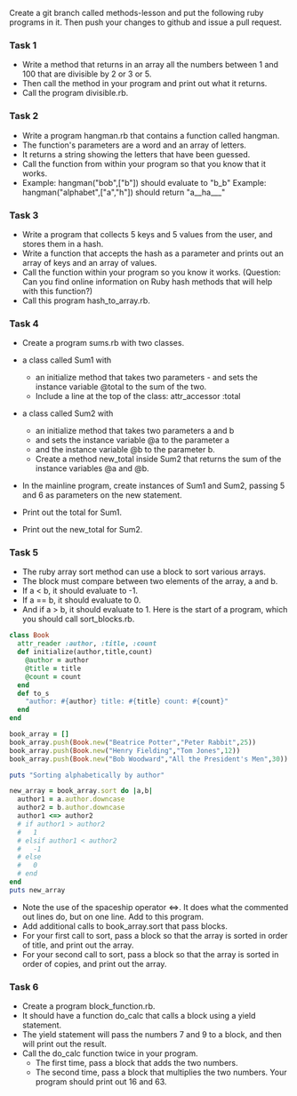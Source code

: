 Create a git branch called methods-lesson and put the following ruby programs in it. Then push your changes to github and issue a pull request.

### Task 1
- Write a method that returns in an array all the numbers between 1 and 100 that are divisible by 2 or 3 or 5. 
- Then call the method in your program and print out what it returns. 
- Call the program divisible.rb.

### Task 2
- Write a program hangman.rb that contains a function called hangman. 
- The function's parameters are a word and an array of letters. 
- It returns a string showing the letters that have been guessed. 
- Call the function from within your program so that you know that it works.
 - Example: hangman("bob",["b"]) should evaluate to "b_b" Example: hangman("alphabet",["a","h"]) should return "a__ha___"

### Task 3
- Write a program that collects 5 keys and 5 values from the user, and stores them in a hash. 
- Write a function that accepts the hash as a parameter and prints out an array of keys and an array of values.
- Call the function within your program so you know it works. (Question: Can you find online information on Ruby hash methods that will help with this function?) 
- Call this program hash_to_array.rb.


### Task 4
- Create a program sums.rb with two classes.
- a class called Sum1 with 
    - an initialize method that takes two parameters - and sets the instance variable @total to the sum of the two. 
    - Include a line at the top of the class: attr_accessor :total

- a class called Sum2 with
    - an initialize method that takes two parameters a and b 
    - and sets the instance variable @a to the parameter a 
    - and the instance variable @b to the parameter b. 
    - Create a method new_total inside Sum2 that returns the sum of the instance variables @a and @b.

- In the mainline program, create instances of Sum1 and Sum2, passing 5 and 6 as parameters on the new statement.
- Print out the total for Sum1. 
- Print out the new_total for Sum2.

### Task 5
 - The ruby array sort method can use a block to sort various arrays. 
 - The block must compare between two elements of the array, a and b. 
 - If a < b, it should evaluate to -1. 
 - If a == b, it should evaluate to 0. 
 - And if a > b, it should evaluate to 1. 
 Here is the start of a program, which you should call sort_blocks.rb.
```ruby
class Book
  attr_reader :author, :title, :count
  def initialize(author,title,count)
    @author = author
    @title = title
    @count = count
  end
  def to_s
    "author: #{author} title: #{title} count: #{count}"
  end
end

book_array = []
book_array.push(Book.new("Beatrice Potter","Peter Rabbit",25))
book_array.push(Book.new("Henry Fielding","Tom Jones",12))
book_array.push(Book.new("Bob Woodward","All the President's Men",30))

puts "Sorting alphabetically by author"

new_array = book_array.sort do |a,b|
  author1 = a.author.downcase
  author2 = b.author.downcase
  author1 <=> author2
  # if author1 > author2
  #   1
  # elsif author1 < author2
  #   -1
  # else
  #   0
  # end
end
puts new_array
```
 - Note the use of the spaceship operator <=>. It does what the commented out lines do, but on one line. Add to this program. 
 - Add additional calls to book_array.sort that pass blocks. 
 - For your first call to sort, pass a block so that the array is sorted in order of title, and print out the array. 
 - For your second call to sort, pass a block so that the array is sorted in order of copies, and print out the array.

### Task 6
- Create a program block_function.rb. 
- It should have a function do_calc that calls a block using a yield statement. 
- The yield statement will pass the numbers 7 and 9 to a block, and then will print out the result.
- Call the do_calc function twice in your program. 
    - The first time, pass a block that adds the two numbers. 
    - The second time, pass a block that multiplies the two numbers. Your program should print out 16 and 63.
